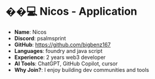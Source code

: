 # ��‍💻 Nicos - Application

- **Name**: Nicos
- **Discord**: psalmsprint
- **GitHub**: https://github.com/bigbenz167
- **Languages**: foundry and java script
- **Experience**: 2 years web3 developer
- **AI Tools**: ChatGPT, GitHub Copilot, cursor
- **Why Join?**: I enjoy building dev communities and tools
